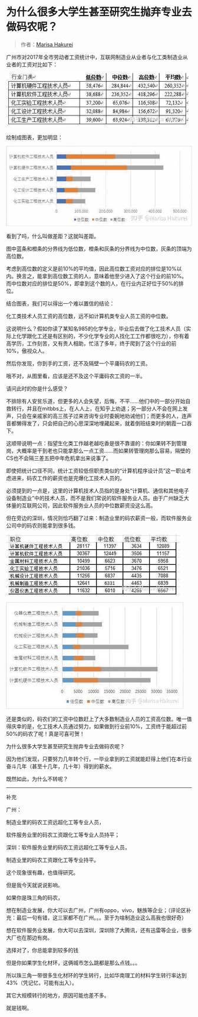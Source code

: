 # 为什么很多大学生甚至研究生抛弃专业去做码农呢？



> 作者：[Marisa Hakurei](https://www.zhihu.com/question/21666262/answer/430250493)

广州市对2017年全市劳动者工资统计中，互联网制造业从业者与化工类制造业从业者的工资对比如下：

![image](img/6b2c34bc2f055923e60731961875a755.png)

绘制成图表，更加明显：

![image](img/4ebb56c27d2080a8f3886064b122809a.png)

看到了吗，什么叫做差距？这就叫差距。

图中蓝条和橙条的分界线为低位数，橙条和灰条的分界线为中位数，灰条的顶端为高位数。

考虑到高位数的定义是前10%的平均值，因此高位数工资对应的排位是10%以内。换言之，能拿到高位数工资的人，意味着他至少进入了这个行业的前10%。而中位数对应的排位是50%，即拿到这个数的人，在行业内正好位于50%的排位。

结合图表，我们可以得出一个难以置信的结论：

化工类技术人员工资的高位数，远不如计算机类专业人员工资的中位数。

这说明什么？假如你读了某知名985的化学专业，毕业后去做了化工技术人员（实际上化学跟化工还是有区别的，不少化学专业的人找化工工作都很吃力），你有着高学历，工作刻苦，又有贵人相助，忙活了多年，终于爬到了这个行业的前10%，傲视众人。

然后你发现，你到手的工资，还不及隔壁一个平庸码农的工资。

哦不对，从图里看，应该是还不及这个平庸码农工资的一半。

请问此时的你是什么感受？

不排除有人安贫乐道，但更多的人会失望，后悔，不平……他们中的一部分开始自救转行，并且在mitbbs上，在人人上，在知乎上劝退；另一部分人不会在网上发声，只会在亲戚家的高三孩子过来咨询专业时委婉地劝诫他们；而更多的人，连声音都懒得发了，只会把自己的心思深深地埋藏起来，就着倒班结束时的朝霞一口吞下。

这顺带说明一点：指望生化类工作越老越吃香是很不靠谱的：你如果转不到管理岗，大概率是干到老也只能拿那么一点工资……而如果转管理岗那么容易，隔壁的CS也不会隔三差五把中年危机拿出来说事了。

即使把统计口径不同，统计工资较低但职责类似的“计算机程序设计员”这一职业考虑进来，码农工作的薪资也是完爆化工技术人员的。

必须提到的一点是，这里的计算机技术人员指的是身处“计算机、通信和其他电子设备制造业”中的技术人员，而不是我们常说的软件服务业人员。由于广州缺乏大体量的互联网公司，因此软件服务业人员的中位数薪资没这么高。

但在旁边的深圳，情况则恰巧翻了过来：制造业里的码农薪资一般，而软件服务业公司中的码农则能拿到很多钱。

![image](img/3ce6890dfe028a2e1b7a40e0a4fa4f44.png)

![image](img/88b5a2d0926eaeedcf7a6be866ec8fbc.png)

还是类似的，码农们的工资中位数赶上了大多数制造业人员的工资高位数。唯一值得庆幸的是，化工技术人员通过努力，如果做到行业前10%，工资终于能超过前50%的码农了呢！真是可喜可贺！

为什么很多大学生甚至研究生抛弃专业去做码农呢？

因为他们发现，只要努力几年转个行，一毕业拿到的工资就能赶得上他们在本行业奋斗几年（甚至十几年，几十年）得到的薪水。

既然如此，为什么不转呢？

----

补充

广州：

制造业里的码农工资远超化工等专业人员，

软件服务业里的码农工资跟化工等专业人员持平；

深圳：软件服务业里的码农工资远超化工等专业人员，

制造业里的码农工资跟化工等专业持平。

这个现象很有趣，也值得研究。

但是我今天就说说影响。

如果你是珠三角的码农，

想在制造业发展，你大可以去广州，广州有oppo，vivo，魅族等企业；（评论区补充：最后一句有错，这三家都不在广州。。。至于为啥制造业这么高我也很好奇）

想在软件服务业发展，你大可以去深圳，深圳除了大腾讯，还有迅雷等企业，很多大厂也在那边有岗。

选择对了，你总能拿到较多的钱

但是你如果学生化材环，这俩城市怎么跳都是那么点钱。。。

所以珠三角一带很多生化材环的学生转行，比如华南理工的材料学生转行率达到43%（凭记忆，可能有出入）。

其它大规模转行的地方，原因可能也差不多。

就是钱啊。